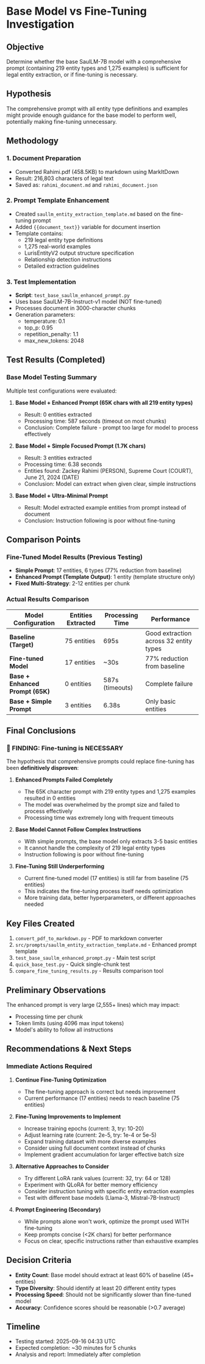 # Base Model vs Fine-Tuning Investigation

## Objective
Determine whether the base SaulLM-7B model with a comprehensive prompt (containing 219 entity types and 1,275 examples) is sufficient for legal entity extraction, or if fine-tuning is necessary.

## Hypothesis
The comprehensive prompt with all entity type definitions and examples might provide enough guidance for the base model to perform well, potentially making fine-tuning unnecessary.

## Methodology

### 1. Document Preparation
- Converted Rahimi.pdf (458.5KB) to markdown using MarkItDown
- Result: 216,803 characters of legal text
- Saved as: `rahimi_document.md` and `rahimi_document.json`

### 2. Prompt Template Enhancement
- Created `saullm_entity_extraction_template.md` based on the fine-tuning prompt
- Added `{{document_text}}` variable for document insertion
- Template contains:
  - 219 legal entity type definitions
  - 1,275 real-world examples
  - LurisEntityV2 output structure specification
  - Relationship detection instructions
  - Detailed extraction guidelines

### 3. Test Implementation
- **Script**: `test_base_saullm_enhanced_prompt.py`
- Uses base SaulLM-7B-Instruct-v1 model (NOT fine-tuned)
- Processes document in 3000-character chunks
- Generation parameters:
  - temperature: 0.1
  - top_p: 0.95
  - repetition_penalty: 1.1
  - max_new_tokens: 2048

## Test Results (Completed)

### Base Model Testing Summary
Multiple test configurations were evaluated:

1. **Base Model + Enhanced Prompt (65K chars with all 219 entity types)**
   - Result: 0 entities extracted
   - Processing time: 587 seconds (timeout on most chunks)
   - Conclusion: Complete failure - prompt too large for model to process effectively

2. **Base Model + Simple Focused Prompt (1.7K chars)**
   - Result: 3 entities extracted
   - Processing time: 6.38 seconds
   - Entities found: Zackey Rahimi (PERSON), Supreme Court (COURT), June 21, 2024 (DATE)
   - Conclusion: Model can extract when given clear, simple instructions

3. **Base Model + Ultra-Minimal Prompt**
   - Result: Model extracted example entities from prompt instead of document
   - Conclusion: Instruction following is poor without fine-tuning

## Comparison Points

### Fine-Tuned Model Results (Previous Testing)
- **Simple Prompt**: 17 entities, 6 types (77% reduction from baseline)
- **Enhanced Prompt (Template Output)**: 1 entity (template structure only)
- **Fixed Multi-Strategy**: 2-12 entities per chunk

### Actual Results Comparison

| Model Configuration | Entities Extracted | Processing Time | Performance |
|---------------------|-------------------|-----------------|-------------|
| **Baseline (Target)** | 75 entities | 695s | Good extraction across 32 entity types |
| **Fine-tuned Model** | 17 entities | ~30s | 77% reduction from baseline |
| **Base + Enhanced Prompt (65K)** | 0 entities | 587s (timeouts) | Complete failure |
| **Base + Simple Prompt** | 3 entities | 6.38s | Only basic entities |

## Final Conclusions

### 🔴 FINDING: Fine-tuning is NECESSARY

The hypothesis that comprehensive prompts could replace fine-tuning has been **definitively disproven**:

1. **Enhanced Prompts Failed Completely**
   - The 65K character prompt with 219 entity types and 1,275 examples resulted in 0 entities
   - The model was overwhelmed by the prompt size and failed to process effectively
   - Processing time was extremely long with frequent timeouts

2. **Base Model Cannot Follow Complex Instructions**
   - With simple prompts, the base model only extracts 3-5 basic entities
   - It cannot handle the complexity of 219 legal entity types
   - Instruction following is poor without fine-tuning

3. **Fine-Tuning Still Underperforming**
   - Current fine-tuned model (17 entities) is still far from baseline (75 entities)
   - This indicates the fine-tuning process itself needs optimization
   - More training data, better hyperparameters, or different approaches needed

## Key Files Created
1. `convert_pdf_to_markdown.py` - PDF to markdown converter
2. `src/prompts/saullm_entity_extraction_template.md` - Enhanced prompt template
3. `test_base_saullm_enhanced_prompt.py` - Main test script
4. `quick_base_test.py` - Quick single-chunk test
5. `compare_fine_tuning_results.py` - Results comparison tool

## Preliminary Observations
The enhanced prompt is very large (2,555+ lines) which may impact:
- Processing time per chunk
- Token limits (using 4096 max input tokens)
- Model's ability to follow all instructions

## Recommendations & Next Steps

### Immediate Actions Required
1. **Continue Fine-Tuning Optimization**
   - The fine-tuning approach is correct but needs improvement
   - Current performance (17 entities) needs to reach baseline (75 entities)

2. **Fine-Tuning Improvements to Implement**
   - Increase training epochs (current: 3, try: 10-20)
   - Adjust learning rate (current: 2e-5, try: 1e-4 or 5e-5)
   - Expand training dataset with more diverse examples
   - Consider using full document context instead of chunks
   - Implement gradient accumulation for larger effective batch size

3. **Alternative Approaches to Consider**
   - Try different LoRA rank values (current: 32, try: 64 or 128)
   - Experiment with QLoRA for better memory efficiency
   - Consider instruction tuning with specific entity extraction examples
   - Test with different base models (Llama-3, Mistral-7B-Instruct)

4. **Prompt Engineering (Secondary)**
   - While prompts alone won't work, optimize the prompt used WITH fine-tuning
   - Keep prompts concise (<2K chars) for better performance
   - Focus on clear, specific instructions rather than exhaustive examples

## Decision Criteria
- **Entity Count**: Base model should extract at least 60% of baseline (45+ entities)
- **Type Diversity**: Should identify at least 20 different entity types
- **Processing Speed**: Should not be significantly slower than fine-tuned model
- **Accuracy**: Confidence scores should be reasonable (>0.7 average)

## Timeline
- Testing started: 2025-09-16 04:33 UTC
- Expected completion: ~30 minutes for 5 chunks
- Analysis and report: Immediately after completion